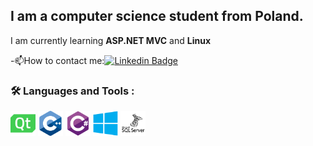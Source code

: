 ## I am a computer science student from Poland.
I am currently learning **ASP.NET MVC** and **Linux**

-:mailbox:How to contact me:[![Linkedin Badge](https://img.shields.io/badge/-Linkedin-blue?style=flat&logo=Linkedin&logoColor=white)](https://www.linkedin.com/in/kamilsurlas)


### :hammer_and_wrench: Languages and Tools :
<div id="technologies">
<img src="https://github.com/devicons/devicon/blob/master/icons/qt/qt-original.svg" title="Qt" alt="Qt" width="40" height="40"/>
<img src="https://github.com/devicons/devicon/blob/master/icons/cplusplus/cplusplus-original.svg" title="Cpp" alt="Cpp" width="40" height="40"/>
<img src="https://github.com/devicons/devicon/blob/master/icons/csharp/csharp-original.svg" title="Csharp" alt="Csharp" width="40" height="40"/>
<img src="https://github.com/devicons/devicon/blob/master/icons/windows8/windows8-original.svg" title="Win" alt="Win" width="40" height="40"/>
<img src="https://github.com/devicons/devicon/blob/master/icons/microsoftsqlserver/microsoftsqlserver-plain-wordmark.svg" title="MsSqlServer" alt="MsSqlServer" width="40" height="40"/>
</div>
